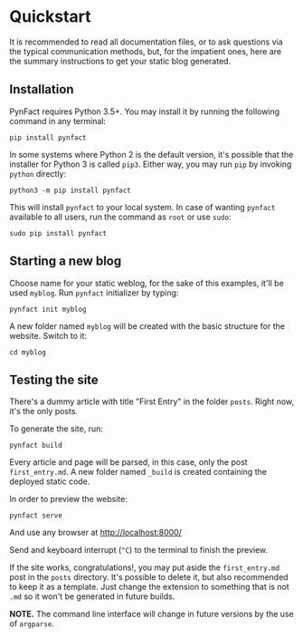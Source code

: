 <!-- vim: set ft=markdown fenc=utf-8 tw=72 nowrap: -->
<!-- Version: pynfact-1.0.2.dev4 -->

Quickstart
==========

It is recommended to read all documentation files, or to ask questions
via the typical communication methods, but, for the impatient ones, here
are the summary instructions to get your static blog generated.

Installation
------------

PynFact requires Python 3.5+.  You may install it by running the
following command in any terminal:

    pip install pynfact

In some systems where Python 2 is the default version, it's possible
that the installer for Python 3 is called `pip3`.  Either way, you may
run `pip` by invoking `python` directly:

    python3 -m pip install pynfact

This will install `pynfact` to your local system.  In case of wanting
`pynfact` available to all users, run the command as `root` or use
`sudo`:

    sudo pip install pynfact

Starting a new blog
-------------------

Choose name for your static weblog, for the sake of this examples, it'll
be used `myblog`.  Run `pynfact` initializer by typing:

    pynfact init myblog

A new folder named `myblog` will be created with the basic structure for
the website.  Switch to it:

    cd myblog

Testing the site
----------------

There's a dummy article with title "First Entry" in the folder `posts`.
Right now, it's the only posts.

To generate the site, run:

    pynfact build

Every article and page will be parsed, in this case, only the post
`first_entry.md`.  A new folder named `_build` is created containing the
deployed static code.

In order to preview the website:

    pynfact serve

And use any browser at <http://localhost:8000/>

Send and keyboard interrupt (`^C`) to the terminal to finish the
preview.

If the site works, congratulations!, you may put aside the
`first_entry.md` post in the `posts` directory.  It's possible to delete
it, but also recommended to keep it as a template.  Just change the
extension to something that is not `.md` so it won't be generated in
future builds.

**NOTE.**  The command line interface will change in future versions by
the use of `argparse`.

